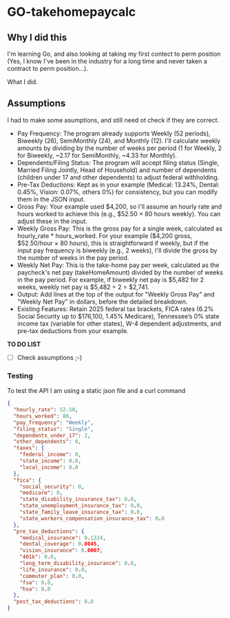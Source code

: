 # GO-takehomepaycalc

## Why I did this
I'm learning Go, and also looking at taking my first contect to perm position (Yes, I know I've been in the industry for a long time and never taken a contract to perm position...). 

What I did. 





## Assumptions

I had to make some asumptions, and still need ot check if they are correct. 
* Pay Frequency: The program already supports Weekly (52 periods), Biweekly (26), SemiMonthly (24), and Monthly (12). I'll calculate weekly amounts by dividing by the number of weeks per period (1 for Weekly, 2 for Biweekly, ~2.17 for SemiMonthly, ~4.33 for Monthly).
* Dependents/Filing Status: The program will accept filing status (Single, Married Filing Jointly, Head of Household) and number of dependents (children under 17 and other dependents) to adjust federal withholding.
* Pre-Tax Deductions: Kept as in your example (Medical: 13.24%, Dental: 0.45%, Vision: 0.07%, others 0%) for consistency, but you can modify them in the JSON input.
* Gross Pay: Your example used $4,200, so I'll assume an hourly rate and hours worked to achieve this (e.g., $52.50 × 80 hours weekly). You can adjust these in the input.
* Weekly Gross Pay: This is the gross pay for a single week, calculated as hourly_rate * hours_worked. For your example ($4,200 gross, $52.50/hour × 80 hours), this is straightforward if weekly, but if the input pay frequency is biweekly (e.g., 2 weeks), I'll divide the gross by the number of weeks in the pay period.
* Weekly Net Pay: This is the take-home pay per week, calculated as the paycheck's net pay (takeHomeAmount) divided by the number of weeks in the pay period. For example, if biweekly net pay is $5,482 for 2 weeks, weekly net pay is $5,482 ÷ 2 = $2,741.
* Output: Add lines at the top of the output for "Weekly Gross Pay" and "Weekly Net Pay" in dollars, before the detailed breakdown.
* Existing Features: Retain 2025 federal tax brackets, FICA rates (6.2% Social Security up to $176,100, 1.45% Medicare), Tennessee’s 0% state income tax (variable for other states), W-4 dependent adjustments, and pre-tax deductions from your example.


**TO DO LIST**
- [ ] Check assumptions ;-) 



### Testing

To test the API I am using a static json file and a curl command

``` json
{
  "hourly_rate": 52.50,
  "hours_worked": 80,
  "pay_frequency": "Weekly",
  "filing_status": "Single",
  "dependents_under_17": 2,
  "other_dependents": 0,
  "taxes": {
    "federal_income": 0,
    "state_income": 0.0,
    "local_income": 0.0
  },
  "fica": {
    "social_security": 0,
    "medicare": 0,
    "state_disability_insurance_tax": 0.0,
    "state_unemployment_insurance_tax": 0.0,
    "state_family_leave_insurance_tax": 0.0,
    "state_workers_compensation_insurance_tax": 0.0
  },
  "pre_tax_deductions": {
    "medical_insurance": 0.1324,
    "dental_coverage": 0.0045,
    "vision_insurance": 0.0007,
    "401k": 0.0,
    "long_term_disability_insurance": 0.0,
    "life_insurance": 0.0,
    "commuter_plan": 0.0,
    "fsa": 0.0,
    "hsa": 0.0
  },
  "post_tax_deductions": 0.0
}
```

